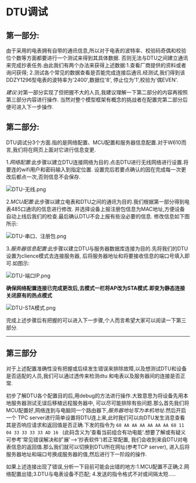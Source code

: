 # DTU调试

## 第一部分:

由于采用的电表拥有自带的通讯信息,所以对于电表的波特率、校验码奇偶和校验位个数等方面都要进行一个测试来得到其具体数据.
否则无法与DTU之间建立通讯来完成抄表任务.由此我们有两个办法来获得上述数据:1.查看厂商提供的资料或者询问获得;
2.测试各个常见的数据查看是否能完成连接后通讯.经测试,我们得到该DDZY1296型电表的波特率为'2400',数据位'8',
停止位为'1',校验为'偶EVEN'.

*建议*:对第一部分实现了但把握不大的人员,我建议理解一下第二部分的内容再按照第三部分内容进行操作.
当然对整个模型框架有概念的挑战者在配置完第二部分后便可进入下一步操作.

## 第二部分:
DTU调试分3个方面.指的是网络配置、MCU配置和服务器信息配置.对于W610而言,我们将在网页上面对它进行信息变更.

1.*网络配置*:此步骤以建立DTU连接网络为目的.点击DTU进行无线网络进行设置.将要连的wifi用户和密码输入到指定位置.
设置完后若要点确认的因在完成每一次更改后都点一次,否则信息不会保存.

![DTU-无线.png](http://dgiot-1253666439.cos.ap-shanghai-fsi.myqcloud.com/shuwa_tech/zh/blog/study/real-meter/DTU-%E6%97%A0%E7%BA%BF.png)

2.*MCU配置*:此步骤以建立电表和DTU之间的通讯为目的.我们根据第一部分得到电表485口通讯的信息进行修改.
并选择设备上报注册包信息为MAC地址,方便设备自动上线后我们的检查.最后确认DTU不会上报有些没必要的信息.
修改信息如下图所示:

![DTU-串口、注册包.png](http://dgiot-1253666439.cos.ap-shanghai-fsi.myqcloud.com/shuwa_tech/zh/blog/study/real-meter/DTU-%E4%B8%B2%E5%8F%A3%E3%80%81%E6%B3%A8%E5%86%8C%E5%8C%85.png)

3.*服务器信息配置*:此步骤以建立DTU与服务器数据库连接为目的.先将我们的DTU设置为clience模式去连接服务器,
后将服务器地址和将要接收信息的端口号填入即可.如图示:

![DTU-端口IP.png](http://dgiot-1253666439.cos.ap-shanghai-fsi.myqcloud.com/shuwa_tech/zh/blog/study/real-meter/DTU-%E7%AB%AF%E5%8F%A3IP.png)

**确保网络配置连接已完成更改后,去模式一栏将AP改为STA模式.即变为静态连接关闭原有的热点模式**

![DTU-STA模式.png](http://dgiot-1253666439.cos.ap-shanghai-fsi.myqcloud.com/shuwa_tech/zh/blog/study/real-meter/DTU-STA%E6%A8%A1%E5%BC%8F.png)

完成上述步骤后有把握的可以进入下一步骤,个人而言希望大家可以阅读一下第三部分.

--------

## 第三部分

对于上述配置准确性没有把握或后续发生错误来排除故障,以及想测试DTU和设备是否适配的人员,我们可以通过透传来检测dtu
和电表以及服务器间的连接是否正常.

初步了解DTU各个配置目的后,用debug的方法进行操作.大致意思为将设备先用本地服务器测试无误后移植远程服务器中,
可以尽可能排除有些问题.那么首先我们将MCU配置好,网络连到与电脑同一个路由器下,*服务器地址写为本机地址*.然后开启一个
TPC server进行简单设置将DTU连上来,此时我们可以向DTU发生消息查看其是否响应请求和返回值是否正确.下发的指令为
```68 AA AA AA AA AA AA 68 11 04 33 33 33 33 AD 16 ``` 
(此码含义为'查看当前组合有功电能'.想要了解或有疑义可参考'常见错误解决和扩展'-->'抄表软件')若正常配置,
我们会收到来自DTU对电表信息的返回值.那么我们就可以切换到DTU所在网址(参考TCP server),
进入后将服务器地址和端口号换成服务器的值,然后进行下一阶段的操作.

如果上述连接出现了错误,分析一下目前可能会出错的地方:1.MCU配置不正确;2.网络配置出错;3.DTU与电表设备不匹配;
4.发送的指令格式不对或间隔太短.....

